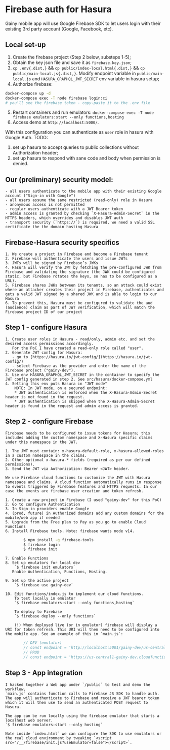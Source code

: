 # Firebase auth for Hasura

Gainy mobile app will use Google Firebase SDK to let users login with their existing 3rd party account (Google, Facebook, etc).

## Local set-up
1. Create the firebase project (Step 2 below, substeps 1-5);
2. Obtain the key json file and save it as `firebase.key.json`;
3. `cp .env{.dist,}` && `cp public/index-local.html{.dist,}` && `cp public/main-local.js{.dist,}`. Modify endpoint variable in `public/main-local.js` and `HASURA_GRAPHQL_JWT_SECRET` env variable in hasura setup;
4. Authorize firebase:
```bash
docker-compose up -d
docker-compose exec -T node firebase login:ci
# you'll see the firebase token - copy-paste it to the .env file
```
5. Restart containers and run emulators: `docker-compose exec -T node firebase emulators:start --only functions,hosting` 
6. Access demo at `http://localhost:5000/`.

With this configuration you can authenticate as `user` role in hasura with Google Auth.
TODO:
1. set up hasura to accept queries to public collections without Authorization header;
2. set up hasura to respond with sane code and body when permission is denied.

## Our (preliminary) security model:
    - all users authenticate to the mobile app with their existing Google account ("Sign-in with Google")
    - all users assume the same restricted (read-only) role in Hasura
    - anonymous access is not permitted
    - regular users authenticate with a JWT Bearer token
    - admin access is granted by checking `X-Hasura-Admin-Secret` in the HTTPS headers, which overrides and disables JWT auth
    - transport security (`https://`) is required, we need a valid SSL certificate the the domain hosting Hasura


## Firebase-Hasura security specifics

    1. We create a project in Firebase and become a Firebase tenant
    2. Firebase will authenticate the users and issue JWTs
    3. JWTs will be signed by Firebase’s JWKs
    4. Hasura will verify the JWT by fetching the pre-configured JWK from Firebase and validating the signature (the JWK could be configured static, but Firebase rotates the keys, so has to be configured as a URL).
    5. Firebase shares JWKs between its tenants, so an attack could exist where an attacker creates their project in Firebase, authenticates and gets a valid JWT signed by a shared JWK and is able to login to our Hasura
    6. To prevent this, Hasura must be configured to validate the aud (audience) claim as part of JWT verification, which will match the Firebase project ID of our project


## Step 1 - configure Hasura

    1. Create user roles in Hasura - read/only, admin etc. and set the desired access permissions accordingly.
       For the PoC I have created a read-only role called "user".
    2. Generate JWT config for Hasura:
       - go to [https://hasura.io/jwt-config/](https://hasura.io/jwt-config/)
       - select Firebase as the provider and enter the name of the Firebase project ("gainy-dev").
    3. Use env HASURA_GRAPHQL_JWT_SECRET in the container to specify the JWT config generated in step 2. See src/hasura/docker-compose.yml
    4. Setting this env puts Hasura in "JWT mode"
        NOTE: In JWT mode, on a secured endpoint:
        * JWT authentication is enforced when the X-Hasura-Admin-Secret header is not found in the request.
        * JWT authentication is skipped when the X-Hasura-Admin-Secret header is found in the request and admin access is granted.


## Step 2 - configure Firebase

    Firebase needs to be configured to issue tokens for Hasura; this includes adding the custom namespace and X-Hasura specific claims under this namespace in the JWT.

    1. The JWT must contain: x-hasura-default-role, x-hasura-allowed-roles in a custom namespace in the claims.
    2. Other optional x-hasura-* fields (required as per our defined permissions).
    3. Send the JWT via Authorization: Bearer <JWT> header.

    We use Firebase cloud functions to customize the JWT with Hasura namespace and claims. A cloud function automatically runs in response to events triggered by Firebase features and HTTPS requests. In our case the events are firebase user creation and token refresh.

    1. Create a new project in Firebase (I used "gainy-dev" for this PoC)
    2. Go to configure Authentication
    3. In Sign-in providers enable Google
    4. (prod, future) in Authorized domains add any custom domains for the mobile/web app if needed
    5. Upgrade from the Free plan to Pay as you go to enable Cloud Functions
    6. Install Firebase tools. Note: firebase wants node v14.
```bash
        $ npm install -g firebase-tools
        $ firebase login
        $ firebase init
```
    7. Enable Functions
    8. Set up emulators for local dev
        `$ firebase init emulators`
       Enable Authentication, Functions, Hosting.

    9. Set up the active project
        `$ firebase use gainy-dev`

    10. Edit functions/index.js to implement our cloud functions.
        To test locally in emulator
        `$ firebase emulators:start --only functions,hosting`

        To deploy to Firebase
        `$ firebase deploy --only functions`

        (!) When deployed live (or in emulator) firebase will display a URI for token refresh. This URI will then need to be configured into the mobile app. See an example of this in `main.js`:
```javascript
        // DEV (emulator)
        // const endpoint = 'http://localhost:5001/gainy-dev/us-central1/refreshToken'
        // PROD
        // const endpoint = 'https://us-central1-gainy-dev.cloudfunctions.net/refreshToken'
```


## Step 3 - App integration

    I hacked together a Web app under `/public` to test and demo the workflow.
    `main.js` contains function calls to Firebase JS SDK to handle auth. The app will authenticate to Firebase and receive a JWT bearer token which it will then use to send an authenticated POST request to Hasura.

    The app can be run locally using the firebase emulator that starts a localhost web server.
    `$ firebase emulators:start --only hosting`

    Note inside `index.html` we can configure the SDK to use emulators or the real cloud environment by tweaking `<script src="/__/firebase/init.js?useEmulator=false"></script>`.
